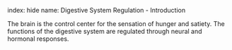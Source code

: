 index: hide
name: Digestive System Regulation - Introduction

The brain is the control center for the sensation of hunger and satiety. The functions of the digestive system are regulated through neural and hormonal responses.
